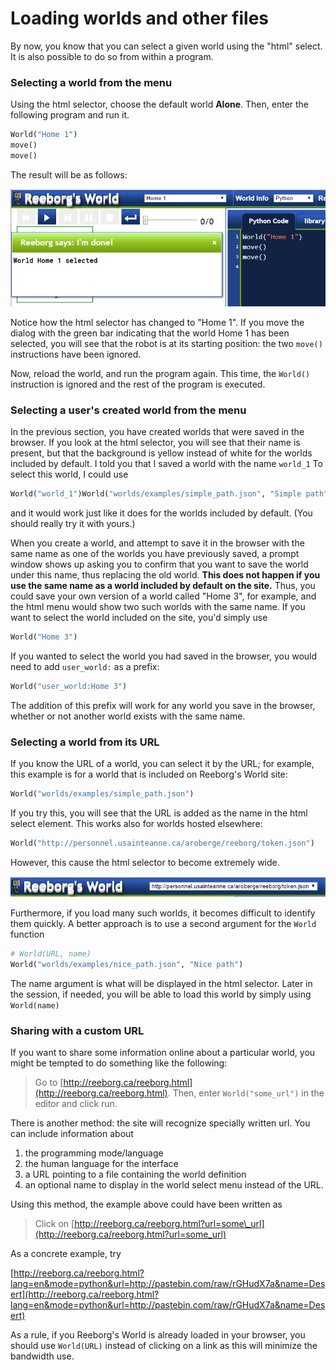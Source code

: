 # Loading worlds and other files

By now, you know that you can select a given world using the "html" select. It is also possible to do so from within a program.

### Selecting a world from the menu

Using the html selector, choose the default world **Alone**. Then, enter the following program and run it.

```py
World("Home 1")
move()
move()
```

The result will be as follows:

![](/assets/world_run_select.png)

Notice how the html selector has changed to "Home 1". If you move the dialog with the green bar indicating that the world Home 1 has been selected, you will see that the robot is at its starting position: the two `move()` instructions have been ignored.

Now, reload the world, and run the program again. This time, the `World()` instruction is ignored and the rest of the program is executed.

### Selecting a user's created world from the menu

In the previous section, you have created worlds that were saved in the browser. If you look at the html selector, you will see that their name is present, but that the background is yellow instead of white for the worlds included by default. I told you that I saved a world with the name `world_1` To select this world, I could use

```py
World("world_1")World("worlds/examples/simple_path.json", "Simple path")
```

and it would work just like it does for the worlds included by default. \(You should really try it with yours.\)

When you create a world, and attempt to save it in the browser with the same name as one of the worlds you have previously saved, a prompt window shows up asking you to confirm that you want to save the world under this name, thus replacing the old world. **This does not happen if you use the same name as a world included by default on the site.** Thus, you could save your own version of a world called "Home 3", for example, and the html menu would show two such worlds with the same name. If you want to select the world included on the site, you'd simply use

```py
World("Home 3")
```

If you wanted to select the world you had saved in the browser, you would need to add `user_world:` as a prefix:

```py
World("user_world:Home 3")
```

The addition of this prefix will work for any world you save in the browser, whether or not another world exists with the same name.

### Selecting a world from its URL

If you know the URL of a world, you can select it by the URL; for example, this example is for a world that is included on Reeborg's World site:

```py
World("worlds/examples/simple_path.json")
```

If you try this, you will see that the URL is added as the name in the html select element. This works also for worlds hosted elsewhere:

```py
World("http://personnel.usainteanne.ca/aroberge/reeborg/token.json")
```

However, this cause the html selector to become extremely wide.

![](/assets/long_html_select.png)

Furthermore, if you load many such worlds, it becomes difficult to identify them quickly. A better approach is to use a second argument for the `World` function

```py
# World(URL, name)
World("worlds/examples/nice_path.json", "Nice path")
```

The name argument is what will be displayed in the html selector.  Later in the session, if needed, you will be able to load this world by simply using `World(name)`

### Sharing with a custom URL

If you want to share some information online about a particular world, you might be tempted to do something like the following:

> Go to [http://reeborg.ca/reeborg.html](http://reeborg.ca/reeborg.html). Then, enter `World("some_url")` in the editor and click run.

There is another method: the site will recognize specially written url. You can include information about

1. the programming mode/language
2. the human language for the interface
3. a URL pointing to a file containing the world definition
4. an optional name to display in the world select menu instead of the URL.

Using this method, the example above could have been written as

> Click on [http://reeborg.ca/reeborg.html?url=some\_url](http://reeborg.ca/reeborg.html?url=some_url)

As a concrete example, try

[http://reeborg.ca/reeborg.html?lang=en&mode=python&url=http://pastebin.com/raw/rGHudX7a&name=Desert](http://reeborg.ca/reeborg.html?lang=en&mode=python&url=http://pastebin.com/raw/rGHudX7a&name=Desert)

As a rule, if you Reeborg's World is already loaded in your browser, you should use `World(URL)` instead of clicking on a link as this will minimize the bandwidth use.

